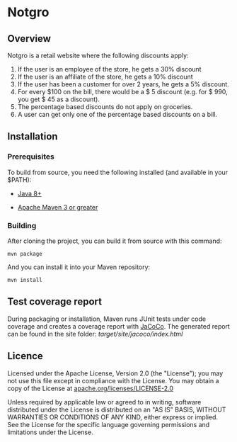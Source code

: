 # Notgro

## Overview
Notgro is a retail website where the following discounts apply:

1. If the user is an employee of the store, he gets a 30% discount
2. If the user is an affiliate of the store, he gets a 10% discount
3. If the user has been a customer for over 2 years, he gets a 5% discount.
4. For every $100 on the bill, there would be a $ 5 discount (e.g. for $ 990, you get $ 45 as a discount).
5. The percentage based discounts do not apply on groceries.
6. A user can get only one of the percentage based discounts on a bill.

## Installation

### Prerequisites
To build from source, you need the following installed (and available in your $PATH):

* [Java 8+](http://java.oracle.com)

* [Apache Maven 3 or greater](http://maven.apache.org/)

### Building
After cloning the project, you can build it from source with this command:
```
mvn package
```
And you can install it into your Maven repository:
```
mvn install
```

## Test coverage report
During packaging or installation, Maven runs JUnit tests under code coverage and creates a coverage report with [JaCoCo](www.eclemma.org/jacoco). The generated report can be found in the site folder: _target/site/jacoco/index.html_

## Licence
Licensed under the Apache License, Version 2.0 (the "License");
you may not use this file except in compliance with the License.
You may obtain a copy of the License at [apache.org/licenses/LICENSE-2.0](http://www.apache.org/licenses/LICENSE-2.0)

Unless required by applicable law or agreed to in writing, software
distributed under the License is distributed on an "AS IS" BASIS,
WITHOUT WARRANTIES OR CONDITIONS OF ANY KIND, either express or implied.
See the License for the specific language governing permissions and
limitations under the License.